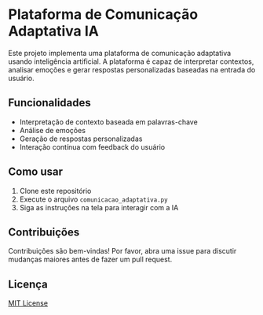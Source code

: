 # Plataforma de Comunicação Adaptativa IA

Este projeto implementa uma plataforma de comunicação adaptativa usando inteligência artificial. A plataforma é capaz de interpretar contextos, analisar emoções e gerar respostas personalizadas baseadas na entrada do usuário.

## Funcionalidades

- Interpretação de contexto baseada em palavras-chave
- Análise de emoções
- Geração de respostas personalizadas
- Interação contínua com feedback do usuário

## Como usar

1. Clone este repositório
2. Execute o arquivo `comunicacao_adaptativa.py`
3. Siga as instruções na tela para interagir com a IA

## Contribuições

Contribuições são bem-vindas! Por favor, abra uma issue para discutir mudanças maiores antes de fazer um pull request.

## Licença

[MIT License](https://opensource.org/licenses/MIT)
